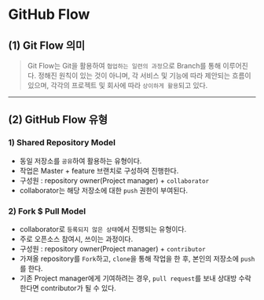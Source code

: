 # GitHub Flow

## (1) Git Flow 의미
> Git Flow는 Git을 활용하여 `협업하는 일련의 과정`으로 Branch를 통해 이루어진다. 정해진 원칙이 있는 것이 아니며, 각 서비스 및 기능에 따라 제안되는 흐름이 있으며, 각각의 프로젝트 및 회사에 따라 `상이하게 활용`되고 있다.

---

## (2) GitHub Flow 유형

### **1) Shared Repository Model**

- 동일 저장소를 `공유`하여 활용하는 유형이다.
- 작업은 Master + feature 브랜치로 구성하여 진행한다.
- 구성원 : repository owner(Project manager) + `collaborator`
- collaborator는 해당 저장소에 대한 `push` 권한이 부여된다.

### **2) Fork $ Pull Model**

- collaborator로 `등록되지 않은 상태`에서 진행되는 유형이다.
- 주로 오픈소스 참여시, 쓰이는 과정이다.
- 구성원 : repository owner(Project manager) + `contributor`
- 가져올 repository를 `Fork`하고, `clone`을 통해 작업을 한 후, 본인의 저장소에 `push`를 한다.
- 기존 Project manager에게 기여하려는 경우, `pull request`를 보내 상대방 수락한다면 contributor가 될 수 있다.